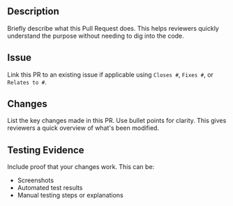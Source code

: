 ## Description  
Briefly describe what this Pull Request does. This helps reviewers quickly understand the purpose without needing to dig into the code.

## Issue  
Link this PR to an existing issue if applicable using `Closes #`, `Fixes #`, or `Relates to #`.

## Changes  
List the key changes made in this PR. Use bullet points for clarity. This gives reviewers a quick overview of what's been modified.

## Testing Evidence  
Include proof that your changes work. This can be:
- Screenshots
- Automated test results
- Manual testing steps or explanations
